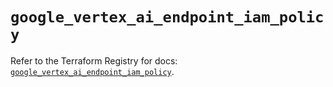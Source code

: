 # `google_vertex_ai_endpoint_iam_policy`

Refer to the Terraform Registry for docs: [`google_vertex_ai_endpoint_iam_policy`](https://registry.terraform.io/providers/hashicorp/google-beta/6.17.0/docs/resources/google_vertex_ai_endpoint_iam_policy).
